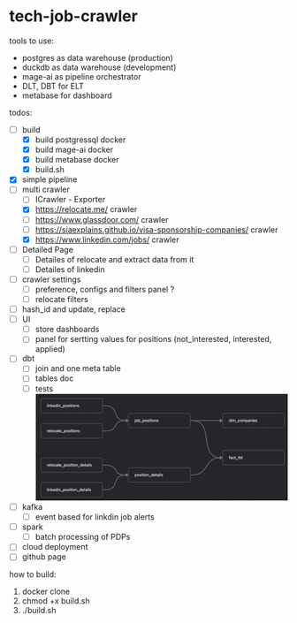 # tech-job-crawler

tools to use:
- postgres as data warehouse (production)
- duckdb as data warehouse (development)
- mage-ai as pipeline orchestrator
- DLT, DBT for ELT
- metabase for dashboard
<!-- - spark
- hamravesh or Arvan as cloud provider
- teraform  -->


todos:
- [ ] build
    - [x] build postgressql docker
    - [x] build mage-ai docker
    - [x] build metabase docker
    - [x] build.sh
- [x] simple pipeline
- [ ] multi crawler
    - [ ] ICrawler - Exporter
    - [x] https://relocate.me/ crawler
    - [ ] https://www.glassdoor.com/ crawler
    - [ ] https://siaexplains.github.io/visa-sponsorship-companies/ crawler
    - [x] https://www.linkedin.com/jobs/ crawler
- [ ] Detailed Page
    - [ ] Detailes of relocate and extract data from it
    - [ ] Detailes of linkedin
- [ ] crawler settings
    - [ ] preference, configs and filters panel ?
    - [ ] relocate filters
- [ ] hash_id and update, replace
- [ ] UI
    - [ ] store dashboards
    - [ ] panel for sertting values for positions (not_interested, interested, applied)
- [ ] dbt
    - [ ] join and one meta table
    - [ ] tables doc
    - [ ] tests
    ![alt text](statics/dbt_schema.png)
- [ ] kafka
    - [ ] event based for linkdin job alerts
- [ ] spark
    - [ ] batch processing of PDPs
- [ ] cloud deployment
- [ ] github page

how to build:
1. docker clone
2. chmod +x build.sh
3. ./build.sh
